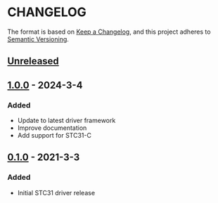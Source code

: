 # CHANGELOG

The format is based on [Keep a Changelog](https://keepachangelog.com/en/1.0.0/),
and this project adheres to [Semantic Versioning](https://semver.org/spec/v2.0.0.html).

## [Unreleased] 

## [1.0.0] - 2024-3-4

### Added

- Update to latest driver framework
- Improve documentation
- Add support for STC31-C

## [0.1.0] - 2021-3-3

### Added

- Initial STC31 driver release

[Unreleased]: https://github.com/Sensirion/embedded-i2c-stc3x/compare/1.0.0...HEAD
[1.0.0]: https://github.com/Sensirion/embedded-i2c-stc3x/compare/0.1.0...1.0.0
[0.1.0]: https://github.com/Sensirion/embedded-i2c-stc3x/releases/tag/0.1.0
